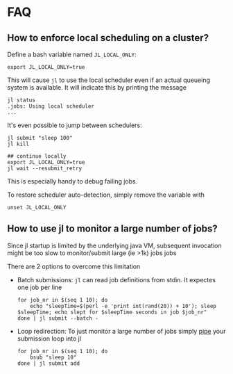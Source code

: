 # FAQ

## How to enforce local scheduling on a cluster?
Define a bash variable named `JL_LOCAL_ONLY`:
```
export JL_LOCAL_ONLY=true
```
This will cause `jl` to use the local scheduler even if an actual queueing system is available. It will indicate this by printing the message
```
jl status
.jobs: Using local scheduler
...
```
It's even possible to jump between schedulers:
```
jl submit "sleep 100"
jl kill

## continue locally
export JL_LOCAL_ONLY=true
jl wait --resubmit_retry
```
This is especially handy to debug failing jobs.


To restore scheduler auto-detection, simply remove the variable with
```
unset JL_LOCAL_ONLY
```



## How to use jl to monitor a large number of jobs?

Since jl startup is limited by the underlying java VM, subsequent invocation might be too slow to monitor/submit large (ie >1k) jobs jobs

There are 2 options to overcome this limitation

* Batch submissions: `jl` can read job definitions from stdin. It expectes one job per line

	```
	for job_nr in $(seq 1 10); do
	    echo "sleepTime=$(perl -e 'print int(rand(20)) + 10'); sleep $sleepTime; echo slept for $sleepTime seconds in job $job_nr"
	done | jl submit --batch -
	```

* Loop redirection: To just monitor a large number of jobs simply [pipe](http://stackoverflow.com/questions/18612603/redirecting-output-of-bash-for-loop) your submission loop into jl

	```
	for job_nr in $(seq 1 10); do
	    bsub "sleep 10"
	done | jl submit add
	```